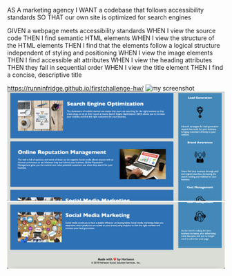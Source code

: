 AS A marketing agency
I WANT a codebase that follows accessibility standards
SO THAT our own site is optimized for search engines


GIVEN a webpage meets accessibility standards
WHEN I view the source code
THEN I find semantic HTML elements
WHEN I view the structure of the HTML elements
THEN I find that the elements follow a logical structure independent of styling and positioning
WHEN I view the image elements
THEN I find accessible alt attributes
WHEN I view the heading attributes
THEN they fall in sequential order
WHEN I view the title element
THEN I find a concise, descriptive title

https://runninfridge.github.io/firstchallenge-hw/
![my screenshot](./assets/images/screenshot1.png)
![my screenshot](./assets/images/screenshot2.png)
![my screenshot](./assets/images/screenshot3.png)